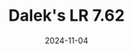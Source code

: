 ---
title: Dalek's LR 7.62
date: 2024-11-04

weapon: 
-
    attachment: Muzzle
    item: Suppressor 
-
    attachment: Barrel
    item: Reinforced Barrel
-
    attachment: Underbarrel
    item: Ranger Handguard
-
    attachment: Magazine
    item: Extended Mag II
-
    attachment: Rear Grip  
    item: Quickdraw Grip
-
    attachment: Stock  
    item: Infiltrator Stock
-
    attachment: Laser  
    item: Target Laser
-
    attachment: Fire Mods  
    item: Rapid Fire 

tags: weaponBuild
---